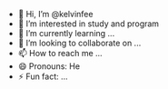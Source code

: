 - 👋 Hi, I’m @kelvinfee
- 👀 I’m interested in study and program
- 🌱 I’m currently learning ...
- 💞️ I’m looking to collaborate on ...
- 📫 How to reach me ...
- 😄 Pronouns: He
- ⚡ Fun fact: ...

<!---
kelvinfee/kelvinfee is a ✨ special ✨ repository because its `README.md` (this file) appears on your GitHub profile.
You can click the Preview link to take a look at your changes.
--->
